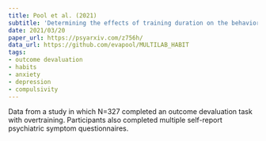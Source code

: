 ```yaml
---
title: Pool et al. (2021)
subtitle: 'Determining the effects of training duration on the behavioral expression of habitual control in humans: a multi-laboratory investigation'
date: 2021/03/20
paper_url: https://psyarxiv.com/z756h/
data_url: https://github.com/evapool/MULTILAB_HABIT
tags:
- outcome devaluation
- habits
- anxiety
- depression
- compulsivity
---
```


Data from a study in which N=327 completed an outcome devaluation task with overtraining. Participants also completed multiple self-report psychiatric symptom questionnaires.
